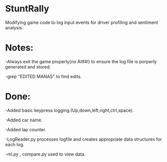 # StuntRally
Modifying game code to log input events for driver profiling and sentiment analysis.

# Notes:

-Always exit the game properly(no Altf4!) to ensure the log file is porperly generated and stored.

-grep "EDITED MANAS" to find edits.

# Done:

-Added basic keypress logging.(Up,down,left,right,ctrl,space).

-Added car name.

-Added lap counter.

-LogReader.py processes logfile and creates appropriate data structures for each log.

-ml.py , compare.py used to view data.

